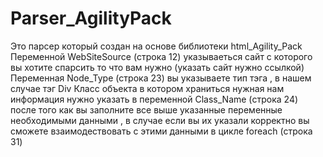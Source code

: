 # Parser_AgilityPack
Это парсер который создан на основе библиотеки html_Agility_Pack
Переменной WebSiteSource (строка 12) указываеться сайт с которого вы хотите спарсить то что вам нужно (указать сайт нужно ссылкой)
Переменная Node_Type (строка 23) вы указываете тип тэга , в нашем случае тэг Div
Класс объекта в котором храниться нужная нам информация нужно указать в переменной Class_Name (строка 24) 
после того как вы заполните все выше указанные переменные необходимыми данными , в случае если вы их указали корректно 
вы сможете взаимодествовать с этими данными в цикле foreach (строка 31)
